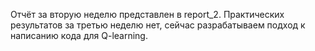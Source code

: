 Отчёт за вторую неделю представлен в report_2. Практических результатов за третью неделю нет, сейчас разрабатываем подход к написанию кода для Q-learning.
